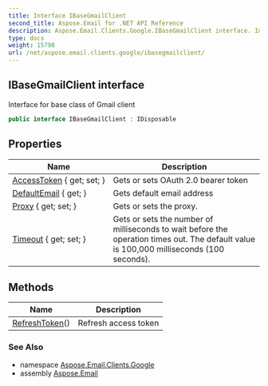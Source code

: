 ```yaml
---
title: Interface IBaseGmailClient
second_title: Aspose.Email for .NET API Reference
description: Aspose.Email.Clients.Google.IBaseGmailClient interface. Interface for base class of Gmail client
type: docs
weight: 15790
url: /net/aspose.email.clients.google/ibasegmailclient/
---
```

## IBaseGmailClient interface

Interface for base class of Gmail client

```csharp
public interface IBaseGmailClient : IDisposable
```

## Properties

| Name | Description |
| --- | --- |
| [AccessToken](../../aspose.email.clients.google/ibasegmailclient/accesstoken/) { get; set; } | Gets or sets OAuth 2.0 bearer token |
| [DefaultEmail](../../aspose.email.clients.google/ibasegmailclient/defaultemail/) { get; } | Gets default email address |
| [Proxy](../../aspose.email.clients.google/ibasegmailclient/proxy/) { get; set; } | Gets or sets the proxy. |
| [Timeout](../../aspose.email.clients.google/ibasegmailclient/timeout/) { get; set; } | Gets or sets the number of milliseconds to wait before the operation times out. The default value is 100,000 milliseconds (100 seconds). |

## Methods

| Name | Description |
| --- | --- |
| [RefreshToken](../../aspose.email.clients.google/ibasegmailclient/refreshtoken/)() | Refresh access token |

### See Also

* namespace [Aspose.Email.Clients.Google](../../aspose.email.clients.google/)
* assembly [Aspose.Email](../../)



